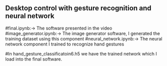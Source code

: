 ## Desktop control with gesture recognition and neural network

#final.ipynb:-> The software presented in the video
#image_generator.ipynb:-> The image generator software, I generated the training dataset using this component
#neural_network.ipynb:-> The neural network component I trained to recognize hand gestures

#In hand_gesture_classificatoin6.h5 we have the trained network which I load into the final software.

